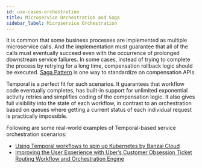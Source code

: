 ```yaml
---
id: use-cases-orchestration
title: Microservice Orchestration and Saga
sidebar_label: Microservice Orchestration
---
```


It is common that some business processes are implemented as multiple microservice calls.
And the implementation must guarantee that all of the calls must eventually succeed even with the occurrence of prolonged downstream service failures.
In some cases, instead of trying to complete the process by retrying for a long time, compensation rollback logic should be executed.
[Saga Pattern](https://microservices.io/patterns/data/saga.html) is one way to standardize on compensation APIs.

Temporal is a perfect fit for such scenarios. It guarantees that workflow code eventually completes, has built-in support
for unlimited exponential activity retries and simplifies coding of the compensation logic. It also gives full visibility into the state of each workflow, in contrast to an orchestration based on queues where getting a current status of each individual request is practically impossible.

Following are some real-world examples of Temporal-based service orchestration scenarios:

 * [Using Temporal workflows to spin up Kubernetes by Banzai Cloud](https://banzaicloud.com/blog/introduction-to-cadence/)
 * [Improving the User Experience with Uber’s Customer Obsession Ticket Routing Workflow and Orchestration Engine](https://eng.uber.com/customer-obsession-ticket-routing-workflow-and-orchestration-engine/)
